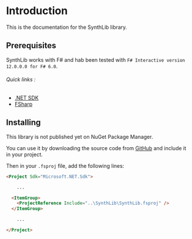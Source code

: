 # Introduction

This is the documentation for the SynthLib library.

## Prerequisites

SynthLib works with F# and hab been tested with `F# Interactive version 12.0.0.0 for F# 6.0`.

###### Quick links :
- [.NET SDK](https://dotnet.microsoft.com/en-us/download)
- [FSharp](https://fsharp.org/)

## Installing

This library is not published yet on NuGet Package Manager.

You can use it by downloading the source code from [GitHub](https://PaulMarisOUMary/SynthLib/tree/master/src) and include it in your project.

Then in your `.fsproj` file, add the following lines:
```html
<Project Sdk="Microsoft.NET.Sdk">

    ...

  <ItemGroup>
    <ProjectReference Include="..\SynthLib\SynthLib.fsproj" />
  </ItemGroup>

    ...

</Project>
```